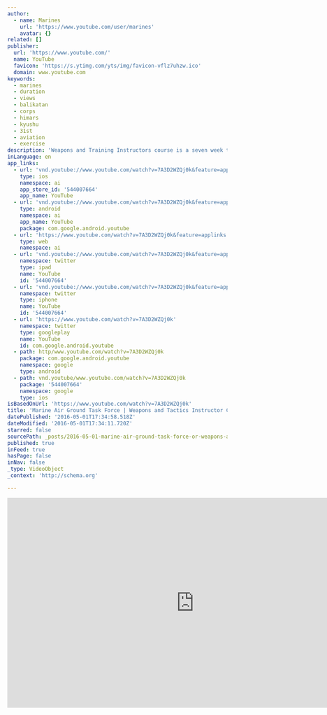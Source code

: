 ```yaml
---
author:
  - name: Marines
    url: 'https://www.youtube.com/user/marines'
    avatar: {}
related: []
publisher:
  url: 'https://www.youtube.com/'
  name: YouTube
  favicon: 'https://s.ytimg.com/yts/img/favicon-vflz7uhzw.ico'
  domain: www.youtube.com
keywords:
  - marines
  - duration
  - views
  - balikatan
  - corps
  - himars
  - kyushu
  - 31st
  - aviation
  - exercise
description: 'Weapons and Training Instructors course is a seven week training event, hosted by Marine Aviation Weapons and Tactics Squadron One (MAWTS-1) cadre, which emphasizes operational integration of the six functions of Marine Corps aviation in support of a Marine Air Ground Task Force. (U.S. Marine Corps video by Sgt. Daniel D.'
inLanguage: en
app_links:
  - url: 'vnd.youtube://www.youtube.com/watch?v=7A3D2WZQj0k&feature=applinks'
    type: ios
    namespace: ai
    app_store_id: '544007664'
    app_name: YouTube
  - url: 'vnd.youtube://www.youtube.com/watch?v=7A3D2WZQj0k&feature=applinks'
    type: android
    namespace: ai
    app_name: YouTube
    package: com.google.android.youtube
  - url: 'https://www.youtube.com/watch?v=7A3D2WZQj0k&feature=applinks'
    type: web
    namespace: ai
  - url: 'vnd.youtube://www.youtube.com/watch?v=7A3D2WZQj0k&feature=applinks'
    namespace: twitter
    type: ipad
    name: YouTube
    id: '544007664'
  - url: 'vnd.youtube://www.youtube.com/watch?v=7A3D2WZQj0k&feature=applinks'
    namespace: twitter
    type: iphone
    name: YouTube
    id: '544007664'
  - url: 'https://www.youtube.com/watch?v=7A3D2WZQj0k'
    namespace: twitter
    type: googleplay
    name: YouTube
    id: com.google.android.youtube
  - path: http/www.youtube.com/watch?v=7A3D2WZQj0k
    package: com.google.android.youtube
    namespace: google
    type: android
  - path: vnd.youtube/www.youtube.com/watch?v=7A3D2WZQj0k
    package: '544007664'
    namespace: google
    type: ios
isBasedOnUrl: 'https://www.youtube.com/watch?v=7A3D2WZQj0k'
title: 'Marine Air Ground Task Force | Weapons and Tactics Instructor Course'
datePublished: '2016-05-01T17:34:58.518Z'
dateModified: '2016-05-01T17:34:11.720Z'
starred: false
sourcePath: _posts/2016-05-01-marine-air-ground-task-force-or-weapons-and-tactics-instructo.md
published: true
inFeed: true
hasPage: false
inNav: false
_type: VideoObject
_context: 'http://schema.org'

---
```

<iframe src="https://cdn.embedly.com/widgets/media.html?src=https%3A%2F%2Fwww.youtube.com%2Fembed%2F7A3D2WZQj0k%3Ffeature%3Doembed&amp;url=https%3A%2F%2Fwww.youtube.com%2Fwatch%3Fv%3D7A3D2WZQj0k&amp;image=https%3A%2F%2Fi.ytimg.com%2Fvi%2F7A3D2WZQj0k%2Fhqdefault.jpg&amp;key=b7d04c9b404c499eba89ee7072e1c4f7&amp;type=text%2Fhtml&amp;schema=youtube" width="854" height="480" scrolling="no" frameborder="0" allowfullscreen="" style=""></iframe>